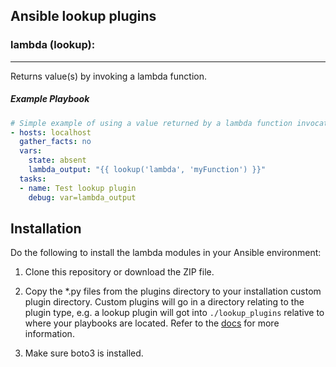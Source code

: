 ## Ansible lookup plugins

### lambda (lookup):
___
Returns value(s) by invoking a lambda function.

##### Example Playbook
```yaml
# Simple example of using a value returned by a lambda function invocation
- hosts: localhost
  gather_facts: no
  vars:
    state: absent
    lambda_output: "{{ lookup('lambda', 'myFunction') }}"
  tasks:
  - name: Test lookup plugin
    debug: var=lambda_output

```

## Installation

Do the following to install the lambda modules in your Ansible environment:

1. Clone this repository or download the ZIP file.

2. Copy the *.py files from the plugins directory to your installation custom plugin directory. Custom plugins will go in a directory relating to the plugin type, e.g. a lookup plugin will got into `./lookup_plugins` relative to where your playbooks are located. Refer to the [docs](http://docs.ansible.com/ansible/developing_plugins.html#distributing-plugins) for more information.

3. Make sure boto3 is installed.
